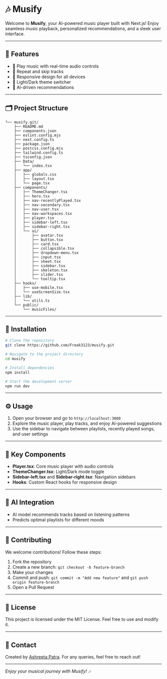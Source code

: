 # 🎶 **Musify**

Welcome to **Musify**, your AI-powered music player built with Next.js! Enjoy seamless music playback, personalized recommendations, and a sleek user interface.

---

## 🚀 **Features**
- 🎵 Play music with real-time audio controls
- 🔁 Repeat and skip tracks
- 📱 Responsive design for all devices
- 🌙 Light/Dark theme switcher
- 🧠 AI-driven recommendations

---

## 🗂️ **Project Structure**
```
└── musify.git/ 
    ├── README.md
    ├── components.json
    ├── eslint.config.mjs
    ├── next.config.ts
    ├── package.json
    ├── postcss.config.mjs
    ├── tailwind.config.ts
    ├── tsconfig.json
    ├── Data/
    │   └── index.tsx
    ├── app/
    │   ├── globals.css
    │   ├── layout.tsx
    │   └── page.tsx
    ├── components/
    │   ├── ThemeChanger.tsx
    │   ├── hero.tsx
    │   ├── nav-recentlyPlayed.tsx
    │   ├── nav-secondary.tsx
    │   ├── nav-user.tsx
    │   ├── nav-workspaces.tsx
    │   ├── player.tsx
    │   ├── sidebar-left.tsx
    │   ├── sidebar-right.tsx
    │   └── ui/
    │       ├── avatar.tsx
    │       ├── button.tsx
    │       ├── card.tsx
    │       ├── collapsible.tsx
    │       ├── dropdown-menu.tsx
    │       ├── input.tsx
    │       ├── sheet.tsx
    │       ├── sidebar.tsx
    │       ├── skeleton.tsx
    │       ├── slider.tsx
    │       └── tooltip.tsx
    ├── hooks/
    │   ├── use-mobile.tsx
    │   └── useScreenSize.tsx
    ├── lib/
    │   └── utils.ts
    └── public/
        └── musicFiles/
```

---

## 💾 **Installation**
```bash
# Clone the repository
git clone https://github.com/Freak3123/musify.git

# Navigate to the project directory
cd musify

# Install dependencies
npm install

# Start the development server
npm run dev
```

---

## ⚙️ **Usage**
1. Open your browser and go to `http://localhost:3000`
2. Explore the music player, play tracks, and enjoy AI-powered suggestions
3. Use the sidebar to navigate between playlists, recently played songs, and user settings

---

## 🧩 **Key Components**
- **Player.tsx**: Core music player with audio controls
- **ThemeChanger.tsx**: Light/Dark mode toggle
- **Sidebar-left.tsx** and **Sidebar-right.tsx**: Navigation sidebars
- **Hooks**: Custom React hooks for responsive design

---

## 🧠 **AI Integration**
- AI model recommends tracks based on listening patterns
- Predicts optimal playlists for different moods

---

## 📝 **Contributing**
We welcome contributions! Follow these steps:
1. Fork the repository
2. Create a new branch: `git checkout -b feature-branch`
3. Make your changes
4. Commit and push: `git commit -m "Add new feature"` and `git push origin feature-branch`
5. Open a Pull Request

---

## 📜 **License**
This project is licensed under the MIT License. Feel free to use and modify it.

---

## 📧 **Contact**
Created by [Ashreeta Patra](https://linkedin.com/in/ashreeta-patra-012a0426a). For any queries, feel free to reach out!

---

_Enjoy your musical journey with Musify! 🎶_

